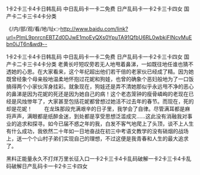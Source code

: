 1卡2卡三卡4卡日韩乱码
中日乱码卡一卡二免费
日产乱码卡一卡2卡三卡四女
国产卡二卡三卡4卡分类


《/内/部/观/看/地/址👉http://www.baidu.com/link?url=PImL9pnrcnEBTZd0DJwE1moEyQXs0YpuTA91QfbU6RL0wbkiFlNcvMuEbn0iJT6n&wd》--

1卡2卡三卡4卡日韩乱码
中日乱码卡一卡二免费
日产乱码卡一卡2卡三卡四女
国产卡二卡三卡4卡分类
老黄长吁短叹旁若无人地甩着鼻涕，一如既往地任谁也猜不透她的心思。在大家看来，这个年纪超出他们若干倍的老家伙已经成了精。因为她既曾经象个母亲般地温柔地怀抱过花妮和狗娃，也曾的确象个恶妇般地为了一口饭搞得两个小家伙浑身挂彩。就象现在，狗娃还是弄不清她那似乎永远甩不净的恶心的鼻涕是因为花妮的死还是因为她自己的病！这个老态笼钟的瘦骨嶙峋的老现在已经是风烛惨年了，大家甚至包括花妮都曾想过她活不过去年的春节。而现在，死的却是花妮！
　　在龙珠那段充满艰辛的日子里，我学会了自律。尽管满耳都是麻将声声，满眼都是纸醉金迷，到处都是享受思想泛滥成灾……这此没有消融我对事业的追求和探寻。如今已届不惑之年的我，白发不客气地爬上了头顶，谈不上人生有什么成功，我依然二十年如一日地奋战在初三中考语文教学的没有硝烟的战场上，送一个个山村子弟们实现自己的理想，不过这便是我青春和人生的最大追求了。





黑料正能量永久不打烊万里长征入口一卡2卡三卡4卡乱码破解一卡2卡三卡4卡乱码破解日产乱码卡一卡2卡三卡四女
